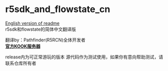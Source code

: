 # r5sdk_and_flowstate_cn  

[English version of readme](/README_ENG.md)  
r5sdk和flowstate的简体中文翻译版  

翻译by：Pathfinder(R5RCN)全体开发者  
__[官方KOOK服务器](https://kook.top/MQLPDV "点击进入")__    

release内为可正常游玩的版本
源代码作为测试使用，如果你有意向帮助测试，请联系仓库所有者
